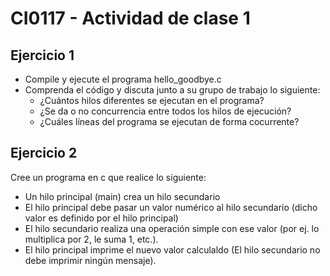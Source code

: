 # CI0117 - Actividad de clase 1

## Ejercicio 1

- Compile y ejecute el programa hello_goodbye.c
- Comprenda el código y discuta junto a su grupo de trabajo lo siguiente:
  - ¿Cuántos hilos diferentes se ejecutan en el programa?
  - ¿Se da o no concurrencia entre todos los hilos de ejecución?
  - ¿Cuáles líneas del programa se ejecutan de forma cocurrente?

## Ejercicio 2

Cree un programa en c que realice lo siguiente:
- Un hilo principal (main) crea un hilo secundario
- El hilo principal debe pasar un valor numérico al hilo secundario (dicho valor es definido por el hilo principal)
- El hilo secundario realiza una operación simple con ese valor (por ej. lo multiplica por 2, le suma 1, etc.).
- El hilo principal imprime el nuevo valor calculaldo (El hilo secundario no debe imprimir ningún mensaje).
